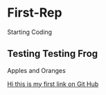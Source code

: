 # First-Rep
Starting Coding


<html>
<body>

<h2> Testing Testing Frog </h2>
<p> Apples and Oranges </p>
<a href="mentalfloss.com"> Hi this is my first link on Git Hub </a>

</body>
</html>

